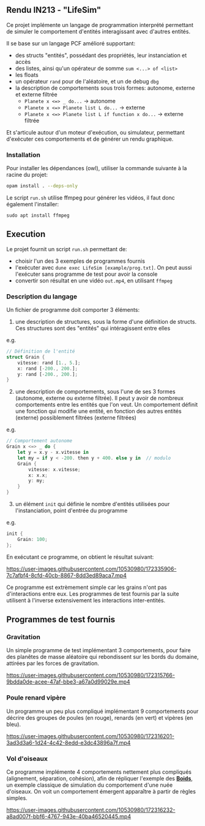 ## Rendu IN213 - "LifeSim"

Ce projet implémente un langage de programmation interprété permettant de simuler le comportement d'entités interagissant avec d'autres entités.

Il se base sur un langage PCF amélioré supportant:
- des structs "entités", possédant des propriétés, leur instanciation et accès
- des listes, ainsi qu'un opérateur de somme `sum <...> of <list>`
- les floats
- un opérateur `rand` pour de l'aléatoire, et un de debug `dbg`
- la description de comportements sous trois formes: autonome, externe et externe filtrée
  - `Planete x <=> _ do...` -> autonome
  - `Planete x <=> Planete list L do...` -> externe
  - `Planete x <=> Planete list L if function x do...` -> externe filtrée

Et s'articule autour d'un moteur d'exécution, ou simulateur, permettant d'exécuter ces comportements et de générer un rendu graphique.

### Installation

Pour installer les dépendances (owl), utiliser la commande suivante à la racine du projet:
```sh
opam install . --deps-only
```

Le script `run.sh` utilise ffmpeg pour générer les vidéos, il faut donc également l'installer:
```
sudo apt install ffmpeg
```

## Execution

Le projet fournit un script `run.sh` permettant de:
- choisir l'un des 3 exemples de programmes fournis
- l'exécuter avec `dune exec LifeSim [example/prog.txt]`. On peut aussi l'exécuter sans programme de test pour avoir la console
- convertir son résultat en une vidéo `out.mp4`, en utilisant `ffmpeg`

### Description du langage

Un fichier de programme doit comporter 3 éléments:
1. une description de structures, sous la forme d'une définition de structs. Ces structures sont des "entités" qui intéragissent entre elles

e.g.
```rs
// Définition de l'entité
struct Grain {
    vitesse: rand [1., 5.];
    x: rand [-200., 200.];
    y: rand [-200., 200.];
}
```

2. une description de comportements, sous l'une de ses 3 formes (autonome, externe ou externe filtrée). Il peut y avoir de nombreux comportements entre les entités que l'on veut. Un comportement définit une fonction qui modifie une entité, en fonction des autres entités (externe) possiblement filtrées (externe filtrées)

e.g.
```rs
// Comportement autonome
Grain x <=> _ do {
    let y = x.y - x.vitesse in
    let my = if y < -200. then y + 400. else y in  // modulo
    Grain {
        vitesse: x.vitesse;
        x: x.x;
        y: my;
    }
}
```

3. un élément `init` qui définie le nombre d'entités utilisées pour l'instanciation, point d'entrée du programme

e.g.
```rs
init {
    Grain: 100;
};
```

En exécutant ce programme, on obtient le résultat suivant:

https://user-images.githubusercontent.com/10530980/172335906-7c7afbf4-8cfd-40cb-8867-8dd3ed89aca7.mp4

Ce programme est extrèmement simple car les grains n'ont pas d'interactions entre eux. Les programmes de test fournis par la suite utilisent à l'inverse extensivement les interactions inter-entités.

## Programmes de test fournis

### Gravitation

Un simple programme de test implémentant 3 comportements, pour faire des planêtes de masse aléatoire qui rebondissent sur les bords du domaine, attirées par les forces de gravitation.

https://user-images.githubusercontent.com/10530980/172315766-9bdda0de-acee-47af-bbe3-a67a0d99029e.mp4

### Poule renard vipère

Un programme un peu plus compliqué implémentant 9 comportements pour décrire des groupes de poules (en rouge), renards (en vert) et vipères (en bleu).

https://user-images.githubusercontent.com/10530980/172316201-3ad3d3a6-1d24-4c42-8edd-e3dc43896a7f.mp4

### Vol d'oiseaux

Ce programme implémente 4 comportements nettement plus compliqués (alignement, séparation, cohésion), afin de répliquer l'exemple des [**Boids**](https://fr.wikipedia.org/wiki/Boids), un exemple classique de simulation du comportement d'une nuée d'oiseaux. On voit un comportement émergent apparaître à partir de règles simples.

https://user-images.githubusercontent.com/10530980/172316232-a8ad007f-bbf6-4767-943e-40ba46520445.mp4


